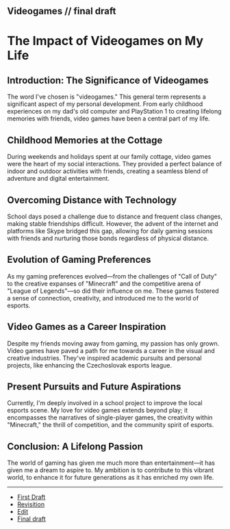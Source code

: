 ## **Videogames** // final draft

# The Impact of Videogames on My Life

## Introduction: The Significance of Videogames
The word I've chosen is "videogames." This general term represents a significant aspect of my personal development. From early childhood experiences on my dad's old computer and PlayStation 1 to creating lifelong memories with friends, video games have been a central part of my life.

## Childhood Memories at the Cottage
During weekends and holidays spent at our family cottage, video games were the heart of my social interactions. They provided a perfect balance of indoor and outdoor activities with friends, creating a seamless blend of adventure and digital entertainment.

## Overcoming Distance with Technology
School days posed a challenge due to distance and frequent class changes, making stable friendships difficult. However, the advent of the internet and platforms like Skype bridged this gap, allowing for daily gaming sessions with friends and nurturing those bonds regardless of physical distance.

## Evolution of Gaming Preferences
As my gaming preferences evolved—from the challenges of "Call of Duty" to the creative expanses of "Minecraft" and the competitive arena of "League of Legends"—so did their influence on me. These games fostered a sense of connection, creativity, and introduced me to the world of esports.

## Video Games as a Career Inspiration
Despite my friends moving away from gaming, my passion has only grown. Video games have paved a path for me towards a career in the visual and creative industries. They've inspired academic pursuits and personal projects, like enhancing the Czechoslovak esports league.

## Present Pursuits and Future Aspirations
Currently, I'm deeply involved in a school project to improve the local esports scene. My love for video games extends beyond play; it encompasses the narratives of single-player games, the creativity within "Minecraft," the thrill of competition, and the community spirit of esports.

## Conclusion: A Lifelong Passion
The world of gaming has given me much more than entertainment—it has given me a dream to aspire to. My ambition is to contribute to this vibrant world, to enhance it for future generations as it has enriched my own life.


-----------------------------------------------------

- [First Draft](first-draft.md)
- [Revisition](revisition.md)
- [Edit](edit.md)
- [Final draft](index.md)
